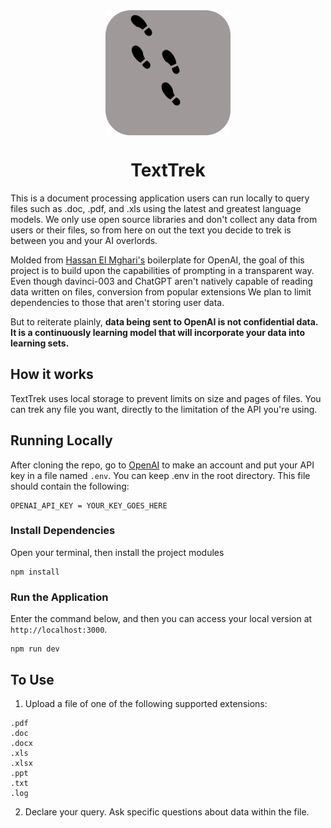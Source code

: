 

<div align="center">
<img src="/public/favicon.svg" alt="logo" align="center" width="200" height="200"/>

# TextTrek

</div>

This is a document processing application users can run locally to query files such as .doc, .pdf, and .xls using the latest and greatest language models. We only use open source libraries and don't collect any data from users or their files, so from here on out the text you decide to trek is between you and your AI overlords.

Molded from [Hassan El Mghari's](https://github.com/Nutlope) boilerplate for OpenAI, the goal of this project is to build upon the capabilities of prompting in a transparent way. Even though davinci-003 and ChatGPT aren't natively capable of reading data written on files, conversion from popular extensions  We plan to limit dependencies to those that aren't storing user data. 

But to reiterate plainly, **data being sent to OpenAI is not confidential data. It is a continuously learning model that will incorporate your data into learning sets.**
## How it works

TextTrek uses local storage to prevent limits on size and pages of files. You can trek any file you want, directly to the limitation of the API you're using.

## Running Locally
After cloning the repo, go to [OpenAI](https://beta.openai.com/account/api-keys) to make an account and put your API key in a file named `.env`. You can keep .env in the root directory. This file should contain the following:

```
OPENAI_API_KEY = YOUR_KEY_GOES_HERE
```

### Install Dependencies

Open your terminal, then install the project modules 

```
npm install
```

### Run the Application

 Enter the command below, and then you can access your local version at `http://localhost:3000`.

```
npm run dev
```

## To Use

1. Upload a file of one of the following supported extensions:

```
.pdf
.doc
.docx
.xls
.xlsx
.ppt
.txt
.log
```

2. Declare your query. Ask specific questions about data within the file. 
